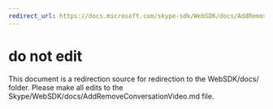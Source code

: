 ```yaml
---
redirect_url: https://docs.microsoft.com/skype-sdk/WebSDK/docs/AddRemoveConversationVideo
---
```

# do not edit
This document is a redirection source for redirection to the WebSDK/docs/ folder. Please make all edits to the Skype/WebSDK/docs/AddRemoveConversationVideo.md file.

